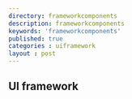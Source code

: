 ```yaml
---
directory: frameworkcomponents
description: frameworkcomponents
keywords: 'frameworkcomponents'
published: true
categories : uiframework
layout : post
---
```

<b><h2>UI framework</h2></b>
